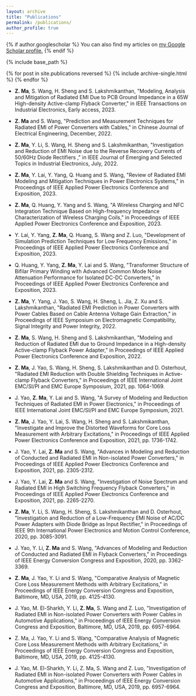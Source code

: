 ```yaml
---
layout: archive
title: "Publications"
permalink: /publications/
author_profile: true
---
```


{% if author.googlescholar %}
  You can also find my articles on <u><a href="{{author.googlescholar}}">my Google Scholar profile</a>.</u>
{% endif %}

{% include base_path %}

{% for post in site.publications reversed %}
  {% include archive-single.html %}
{% endfor %}
* __Z. Ma__, S. Wang, H. Sheng and S. Lakshmikanthan, "Modeling, Analysis and Mitigation of Radiated EMI Due to PCB Ground Impedance in a 65W High-density Active-clamp Flyback Converter," in IEEE Transactions on Industrial Electronics, Early access, 2023.

* __Z. Ma__ and S. Wang, "Prediction and Measurement Techniques for Radiated EMI of Power Converters with Cables," in Chinese Journal of Electrical Engineering, December, 2022.

* __Z. Ma__, Y. Li, S. Wang, H. Sheng and S. Lakshmikanthan, "Investigation and Reduction of EMI Noise due to the Reverse Recovery Currents of 50/60Hz Diode Rectifiers
," in IEEE Journal of Emerging and Selected Topics in Industrial Electronics, July, 2022.

* __Z. Ma__, Y. Lai, Y. Yang, Q. Huang and S. Wang, "Review of Radiated EMI Modeling and Mitigation Techniques in Power Electronics Systems," in Proceedings of IEEE Applied Power Electronics Conference and Exposition, 2023.

* __Z. Ma__, Q. Huang, Y. Yang and S. Wang, "A Wireless Charging and NFC Integration Technique Based on High-frequency Impedance Characterization of Wireless Charging Coils," in Proceedings of IEEE Applied Power Electronics Conference and Exposition, 2023.

* Y. Lai, Y. Yang, __Z. Ma__, Q. Huang, S. Wang and Z. Luo, "Development of Simulation Prediction Techniques for Low Frequency Emissions," in Proceedings of IEEE Applied Power Electronics Conference and Exposition, 2023.

* Q. Huang, Y. Yang, __Z. Ma__, Y. Lai and S. Wang, "Transformer Structure of Bifilar Primary Winding with Advanced Common Mode Noise Attenuation Performance for Isolated DC-DC Converters," in Proceedings of IEEE Applied Power Electronics Conference and Exposition, 2023.

* __Z. Ma__, Y. Yang, J. Yao, S. Wang, H. Sheng, L. Jia, Z. Xu and S. Lakshmikanthan, "Radiated EMI Prediction in Power Converters with Power Cables Based on Cable Antenna Voltage Gain Extraction," in Proceedings of IEEE Symposium on Electromagnetic Compatibility, Signal Integrity and Power Integrity, 2022.

* __Z. Ma__, S. Wang, H. Sheng and S. Lakshmikanthan, "Modeling and Reduction of Radiated EMI due to Ground Impedance in a High-density Active-clamp Flyback Power Adapter," in Proceedings of IEEE Applied Power Electronics Conference and Exposition, 2022.

* __Z. Ma__, J. Yao, S. Wang, H. Sheng, S. Lakshmikanthan and D. Osterhout, "Radiated EMI Reduction with Double Shielding Techniques in Active-clamp Flyback Converters," in Proceedings of IEEE International Joint EMC/SI/PI and EMC Europe Symposium, 2021, pp. 1064-1069.

* J. Yao, __Z. Ma__, Y. Lai and S. Wang, "A Survey of Modeling and Reduction Techniques of Radiated EMI in Power Electronics," in Proceedings of IEEE International Joint EMC/SI/PI and EMC Europe Symposium, 2021.

* __Z. Ma__, J. Yao, Y. Lai, S. Wang, H. Sheng and S. Lakshmikanthan, "Investigate and Improve the Distorted Waveforms for Core Loss Measurement with Arbitrary Excitations," in Proceedings of IEEE Applied Power Electronics Conference and Exposition, 2021, pp. 1736-1742.

* J. Yao, Y. Lai, __Z. Ma__ and S. Wang, "Advances in Modeling and Reduction of Conducted and Radiated EMI in Non-isolated Power Converters," in Proceedings of IEEE Applied Power Electronics Conference and Exposition, 2021, pp. 2305-2312.

* J. Yao, Y. Lai, __Z. Ma__ and S. Wang, "Investigation of Noise Spectrum and Radiated EMI in High Switching Frequency Flyback Converters," in Proceedings of IEEE Applied Power Electronics Conference and Exposition, 2021, pp. 2265-2270.

* __Z. Ma__, Y. Li, S. Wang, H. Sheng, S. Lakshmikanthan and D. Osterhout, "Investigation and Reduction of a Low-Frequency EMI Noise of AC/DC Power Adapters with Diode Bridge as Input Rectifier," in Proceedings of IEEE 9th International Power Electronics and Motion Control Conference, 2020, pp. 3085-3091.

* J. Yao, Y. Li, __Z. Ma__ and S. Wang, "Advances of Modeling and Reduction of Conducted and Radiated EMI in Flyback Converters," in Proceedings of  IEEE Energy Conversion Congress and Exposition, 2020, pp. 3362-3369.

* __Z. Ma__, J. Yao, Y. Li and S. Wang, "Comparative Analysis of Magnetic Core Loss Measurement Methods with Arbitrary Excitations," in Proceedings of IEEE Energy Conversion Congress and Exposition, Baltimore, MD, USA, 2019, pp. 4125-4130.

* J. Yao, M. El-Sharkh, Y. Li, __Z. Ma__, S. Wang and Z. Luo, "Investigation of Radiated EMI in Non-isolated Power Converters with Power Cables in Automotive Applications," in Proceedings of IEEE Energy Conversion Congress and Exposition, Baltimore, MD, USA, 2019, pp. 6957-6964.

* Z. Ma, J. Yao, Y. Li and S. Wang, "Comparative Analysis of Magnetic Core Loss Measurement Methods with Arbitrary Excitations," in Proceedings of IEEE Energy Conversion Congress and Exposition, Baltimore, MD, USA, 2019, pp. 4125-4130.

* J. Yao, M. El-Sharkh, Y. Li, Z. Ma, S. Wang and Z. Luo, "Investigation of Radiated EMI in Non-isolated Power Converters with Power Cables in Automotive Applications," in Proceedings of IEEE Energy Conversion Congress and Exposition, Baltimore, MD, USA, 2019, pp. 6957-6964.
